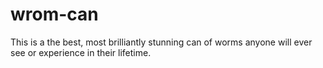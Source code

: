 # wrom-can
This is a the best, most brilliantly stunning can of worms anyone will ever see or experience in their lifetime.
